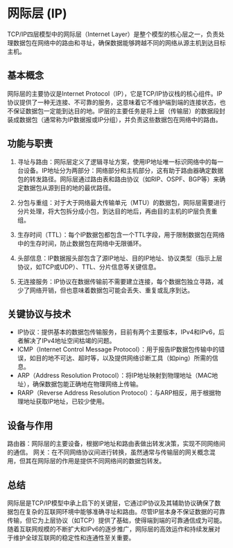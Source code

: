 # 网际层 (IP) 

TCP/IP四层模型中的网际层（Internet Layer）是整个模型的核心层之一，负责处理数据包在网络中的路由和寻址，确保数据能够跨越不同的网络从源主机到达目标主机。

## 基本概念

网际层的主要协议是Internet Protocol（IP），它是TCP/IP协议栈的核心组件。IP协议提供了一种无连接、不可靠的服务，这意味着它不维护端到端的连接状态，也不保证数据包一定能到达目的地。IP层的主要任务是将上层（传输层）的数据段封装成数据包（通常称为IP数据报或IP分组），并负责这些数据包在网络中的路由。

## 功能与职责

1. 寻址与路由：网际层定义了逻辑寻址方案，使用IP地址唯一标识网络中的每一台设备。IP地址分为两部分：网络部分和主机部分，这有助于路由器确定数据包的转发路径。网际层通过路由表和路由协议（如RIP、OSPF、BGP等）来确定数据包从源到目的地的最优路径。

2. 分包与重组：对于大于网络最大传输单元（MTU）的数据包，网际层需要进行分片处理，将大包拆分成小包，到达目的地后，再由目的主机的IP层负责重组。

3. 生存时间（TTL）：每个IP数据包都包含一个TTL字段，用于限制数据包在网络中的生存时间，防止数据包在网络中无限循环。

4. 头部信息：IP数据报头部包含了源IP地址、目的IP地址、协议类型（指示上层协议，如TCP或UDP）、TTL、分片信息等关键信息。

5. 无连接服务：IP协议在数据传输前不需要建立连接，每个数据包独立寻路，减少了网络开销，但也意味着数据包可能会丢失、重复或乱序到达。

## 关键协议与技术

* IP协议：提供基本的数据包传输服务，目前有两个主要版本，IPv4和IPv6，后者解决了IPv4地址空间枯竭的问题。
* ICMP（Internet Control Message Protocol）：用于报告IP数据包传输中的错误，如目的地不可达、超时等，以及提供网络诊断工具（如ping）所需的信息。
* ARP（Address Resolution Protocol）：将IP地址映射到物理地址（MAC地址），确保数据包能正确地在物理网络上传输。
* RARP（Reverse Address Resolution Protocol）：与ARP相反，用于根据物理地址获取IP地址，已较少使用。

## 设备与作用

路由器：网际层的主要设备，根据IP地址和路由表做出转发决策，实现不同网络间的通信。
网关：在不同网络协议间进行转换，虽然通常与传输层的网关概念混用，但其在网际层的作用是提供不同网络间的数据包转发。

## 总结

网际层是TCP/IP模型中承上启下的关键层，它通过IP协议及其辅助协议确保了数据包在复杂的互联网环境中能够准确寻址和路由。尽管IP层本身不保证数据的可靠传输，但它为上层协议（如TCP）提供了基础，使得端到端的可靠通信成为可能。随着互联网规模的不断扩大和IPv6的逐步推广，网际层的高效运作和持续发展对于维护全球互联网的稳定性和连通性至关重要。
